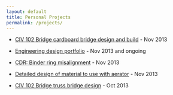 ```yaml
---
layout: default
title: Personal Projects
permalink: /projects/
---
```


 - [CIV 102 Bridge cardboard bridge design and build](bridgebuild/) - Nov 2013
 
 - [Engineering design portfolio](portfolio/) - Nov 2013 and ongoing
 
 - [CDR: Binder ring misalignment](binder/) - Nov 2013
 
 - [Detailed design of material to use with aerator](aerator.html) - Nov 2013
 
 - [CIV 102 Bridge truss bridge design](bridgedesign/) - Oct 2013
